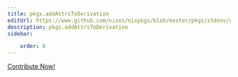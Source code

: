 ```yaml
---
title: pkgs.addAttrsToDerivation
editUrl: https://www.github.com/nixos/nixpkgs/blob/master/pkgs/stdenv/adapters.nix#L148C26
description: pkgs.addAttrsToDerivation
sidebar:

    order: 8
---
```


<a href="https://www.github.com/nixos/nixpkgs/blob/master/pkgs/stdenv/adapters.nix#L148C26">Contribute Now!</a>



